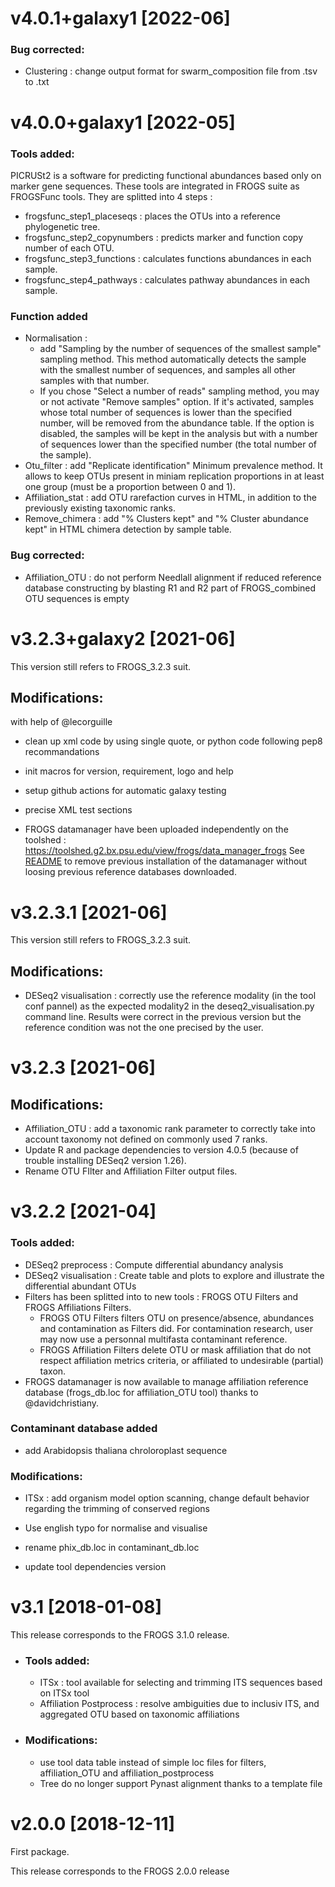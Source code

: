 # v4.0.1+galaxy1 [2022-06]

### Bug corrected:

* Clustering : change output format for swarm_composition file from .tsv to .txt

# v4.0.0+galaxy1 [2022-05]

### Tools added:

PICRUSt2 is a software for predicting functional abundances based only on marker gene sequences. These tools are integrated in FROGS suite as FROGSFunc tools. They are splitted into 4 steps :
 * frogsfunc_step1_placeseqs : places the OTUs into a reference phylogenetic tree.
 * frogsfunc_step2_copynumbers : predicts marker and function copy number of each OTU.
 * frogsfunc_step3_functions : calculates functions abundances in each sample.
 * frogsfunc_step4_pathways :  calculates pathway abundances in each sample.

### Function added

  * Normalisation : 
    * add "Sampling by the number of sequences of the smallest sample" sampling method. This method automatically detects the sample with the smallest number of sequences, and samples all other samples with that number.  
    * If you chose "Select a number of reads" sampling method, you may or not activate "Remove samples" option. If it's activated, samples whose total number of sequences is lower than the specified number, will be removed from the abundance table. If the option is disabled, the samples will be kept in the analysis but with a number of sequences lower than the specified number (the total number of the sample). 
  * Otu_filter : add "Replicate identification" Minimum prevalence method. It allows to keep OTUs present in miniam replication proportions in at least one group (must be a proportion between 0 and 1). 
  * Affiliation_stat : add OTU rarefaction curves in HTML, in addition to the previously existing taxonomic ranks.
  * Remove_chimera : add "% Clusters kept" and "% Cluster abundance kept" in HTML chimera detection by sample table.

### Bug corrected:

* Affiliation_OTU : do not perform Needlall alignment if reduced reference database constructing by blasting R1 and R2 part of FROGS_combined OTU sequences is empty

  


# v3.2.3+galaxy2 [2021-06]

This version still refers to FROGS_3.2.3 suit.

## Modifications:

with help of @lecorguille

* clean up xml code by using single quote, or python code following pep8 recommandations

* init macros for version, requirement, logo and help

* setup github actions for automatic galaxy testing 

* precise XML test sections

* FROGS datamanager have been uploaded independently on the toolshed : https://toolshed.g2.bx.psu.edu/view/frogs/data_manager_frogs
See [README](https://github.com/geraldinepascal/FROGS-wrappers/blob/master/README.md#upload-and-configure-the-databanks) to remove previous installation of the datamanager without loosing previous reference databases downloaded.

  

# v3.2.3.1 [2021-06]

This version still refers to FROGS_3.2.3 suit.

## Modifications:

* DESeq2 visualisation : correctly use the reference modality (in the tool conf pannel) as the expected modality2 in the deseq2_visualisation.py command line. Results were correct in the previous version but the reference condition was not the one precised by the user.

  

# v3.2.3 [2021-06]

## Modifications:

* Affiliation_OTU : add a taxonomic rank parameter to correctly take into account taxonomy not defined on commonly used 7 ranks.
* Update R and package dependencies to version 4.0.5 (because of trouble installing DESeq2 version 1.26).
* Rename OTU FIlter and Affiliation Filter output files.



# v3.2.2 [2021-04]

### Tools added:
  * DESeq2 preprocess : Compute differential abundancy analysis
  * DESeq2 visualisation : Create table and plots to explore and illustrate the differential abundant OTUs
  * Filters has been splitted into to new tools : FROGS OTU Filters and FROGS Affiliations Filters. 
      * FROGS OTU Filters filters OTU on presence/absence, abundances and contamination as Filters did. For contamination research, user may now use a personnal multifasta contaminant reference.
      * FROGS Affiliation Filters delete OTU or mask affiliation that do not respect affiliation metrics criteria, or affiliated to undesirable (partial) taxon.
  * FROGS datamanager is now available to manage affiliation reference database (frogs_db.loc for affiliation_OTU tool) thanks to @davidchristiany.

### Contaminant database added
  * add Arabidopsis thaliana chroloroplast sequence 

### Modifications:
  * ITSx : add organism model option scanning, change default behavior regarding the trimming of conserved regions

  * Use english typo for normalise and visualise

  * rename phix_db.loc in contaminant_db.loc

  * update tool dependencies version

    

# v3.1 [2018-01-08]

This release corresponds to the FROGS 3.1.0 release.

* ### Tools added:

  - ITSx : tool available for selecting and trimming ITS sequences based on ITSx tool
  - Affiliation Postprocess : resolve ambiguities due to inclusiv ITS, and aggregated OTU based on 
    taxonomic affiliations

* ### Modifications:

  - use tool data table instead of simple loc files for filters, affiliation_OTU and affiliation_postprocess
  - Tree do no longer support Pynast alignment thanks to a template file

# v2.0.0  [2018-12-11]

  First package.

This release corresponds to the FROGS 2.0.0 release
